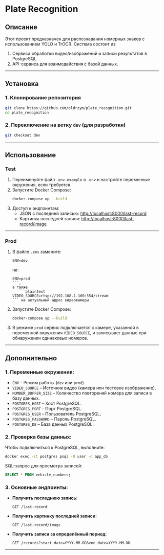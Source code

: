 
# Plate Recognition

## Описание
Этот проект предназначен для распознавания номерных знаков с использованием YOLO и TrOCR. Система состоит из:
1. Сервиса обработки видео/изображений и записи результатов в PostgreSQL.
2. API-сервиса для взаимодействия с базой данных.

---

## Установка

### 1. Клонирование репозитория
```bash
git clone https://github.com/oldrzym/plate_recognition.git
cd plate_recognition
```

### 2. Переключение на ветку `dev` (для разработки)
```bash
git checkout dev
```

---

## Использование

### **Test**
1. Переименуйте файл `.env.example` в `.env` и настройте переменные окружения, если требуется.
2. Запустите Docker Compose:
   ```bash
   docker-compose up --build
   ```
3. Доступ к эндпоинтам:
   - JSON с последней записью: [http://localhost:8000/last-record](http://localhost:8000/last-record)
   - Картинка последней записи: [http://localhost:8000/last-record/image](http://localhost:8000/last-record/image)

---

### **Prod**
1. В файле `.env` замените:
   ```plaintext
   ENV=dev
   ```
   на:
   ```plaintext
   ENV=prod
   ```,
   а также 
      ```plaintext
   VIDEO_SOURCE=rtsp://192.168.1.100:554/stream
   ``` на актуальный адрес видеокамеры
2. Запустите Docker Compose:
   ```bash
   docker-compose up --build
   ```
3. В режиме `prod` сервис подключается к камере, указанной в переменной окружения `VIDEO_SOURCE`, и записывает данные при обнаружении одинаковых номеров.

---

## Дополнительно
### 1. Переменные окружения:
   - `ENV` – Режим работы (`dev` или `prod`).
   - `VIDEO_SOURCE` – Источник видео (камера или тестовое изображение).
   - `NUMBER_BUFFER_SIZE` – Количество повторений номера для записи в базу данных.
   - `POSTGRES_HOST` – Хост PostgreSQL.
   - `POSTGRES_PORT` – Порт PostgreSQL.
   - `POSTGRES_USER` – Пользователь PostgreSQL.
   - `POSTGRES_PASSWORD` – Пароль PostgreSQL.
   - `POSTGRES_DB` – База данных PostgreSQL.

### 2. Проверка базы данных:
Чтобы подключиться к PostgreSQL, выполните:
```bash
docker exec -it postgres psql -U user -d app_db
```
SQL-запрос для просмотра записей:
```sql
SELECT * FROM vehicle_numbers;
```

### 3. Основные эндпоинты:
- **Получить последнюю запись:**
  ```plaintext
  GET /last-record
  ```
- **Получить картинку последней записи:**
  ```plaintext
  GET /last-record/image
  ```
- **Получить записи за определённый период:**
  ```plaintext
  GET /records?start_date=YYYY-MM-DD&end_date=YYYY-MM-DD
  ```
---
